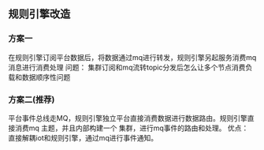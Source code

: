 ## 规则引擎改造
### 方案一
在规则引擎订阅平台数据后，将数据通过mq进行转发，规则引擎另起服务消费mq消息进行消费处理
问题： 集群订阅和mq流转topic分发后怎么让多个节点消费负载和数据顺序性问题
### 方案二(推荐)
平台事件总线走MQ，规则引擎独立平台直接消费数据进行数据路由。规则引擎直接消费mq 主题，并且内部构建一个
集群，进行mq事件的路由和处理。
优点： 直接解耦iot和规则引擎，通过mq进行事件通知。
